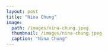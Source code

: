 ```yaml
---
layout: post
title: "Nina Chung"
image:
  path: /images/nina-chung.jpeg
  thumbnail: /images/nina-chung.jpeg
  caption: "Nina Chung"
---
```

